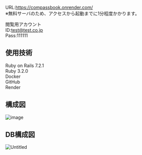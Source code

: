 URL:https://compassbook.onrender.com/    
※無料サーバのため、アクセスから起動までに1分程度かかります。
  
閲覧用アカウント  
ID:test@test.co.jp  
Pass:111111

## 使用技術  
Ruby on Rails 7.2.1  
Ruby 3.2.0  
Docker  
GitHub  
Render  
  
## 構成図
![image](https://github.com/user-attachments/assets/c5a18a1e-b24a-4230-9d59-7bae3b2a8d77)  

## DB構成図
![Untitled](https://github.com/user-attachments/assets/1c28541a-61ea-4b94-afe8-47b990fcd38b)



